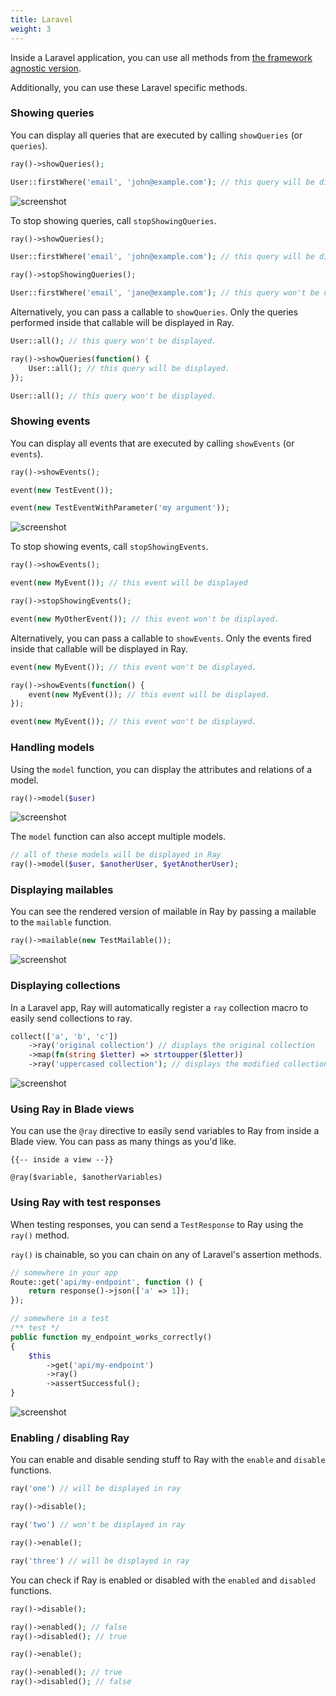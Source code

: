 ```yaml
---
title: Laravel
weight: 3
---
```


Inside a Laravel application, you can use all methods from [the framework agnostic version](/docs/ray/v1/usage/framework-agnostic-php-project).

Additionally, you can use these Laravel specific methods.

### Showing queries

You can display all queries that are executed by calling `showQueries` (or `queries`).

```php
ray()->showQueries();

User::firstWhere('email', 'john@example.com'); // this query will be displayed in Ray.
```

![screenshot](/docs/ray/v1/images/query.jpg)

To stop showing queries, call `stopShowingQueries`.

```php
ray()->showQueries();

User::firstWhere('email', 'john@example.com'); // this query will be displayed.

ray()->stopShowingQueries();

User::firstWhere('email', 'jane@example.com'); // this query won't be displayed.
```

Alternatively, you can pass a callable to `showQueries`. Only the queries performed inside that callable will be displayed in Ray.

```php
User::all(); // this query won't be displayed.

ray()->showQueries(function() {
    User::all(); // this query will be displayed.
});

User::all(); // this query won't be displayed.
```

### Showing events

You can display all events that are executed by calling `showEvents` (or `events`).

```php
ray()->showEvents();

event(new TestEvent());

event(new TestEventWithParameter('my argument'));
```

![screenshot](/docs/ray/v1/images/event.jpg)

To stop showing events, call `stopShowingEvents`.

```php
ray()->showEvents();

event(new MyEvent()); // this event will be displayed

ray()->stopShowingEvents();

event(new MyOtherEvent()); // this event won't be displayed.
```

Alternatively, you can pass a callable to `showEvents`. Only the events fired inside that callable will be displayed in Ray.

```php
event(new MyEvent()); // this event won't be displayed.

ray()->showEvents(function() {
    event(new MyEvent()); // this event will be displayed.
});

event(new MyEvent()); // this event won't be displayed.
```

### Handling models

Using the `model` function, you can display the attributes and relations of a model.

```php
ray()->model($user)
```

![screenshot](/docs/ray/v1/images/model.jpg)

The `model` function can also accept multiple models.

```php
// all of these models will be displayed in Ray
ray()->model($user, $anotherUser, $yetAnotherUser);
```

### Displaying mailables

You can see the rendered version of mailable in Ray by passing a mailable to the `mailable` function.

```php
ray()->mailable(new TestMailable());
```

![screenshot](/docs/ray/v1/images/mailable.jpg)

### Displaying collections

In a Laravel app, Ray will automatically register a `ray` collection macro to easily send collections to ray.

```php
collect(['a', 'b', 'c'])
    ->ray('original collection') // displays the original collection
    ->map(fn(string $letter) => strtoupper($letter))
    ->ray('uppercased collection'); // displays the modified collection
```

![screenshot](/docs/ray/v1/images/collection.jpg)

### Using Ray in Blade views

You can use the `@ray` directive to easily send variables to Ray from inside a Blade view. You can pass as many things as you'd like.

```blade
{{-- inside a view --}}

@ray($variable, $anotherVariables)
```

### Using Ray with test responses

When testing responses, you can send a `TestResponse` to Ray using the `ray()` method. 

`ray()` is chainable, so you can chain on any of Laravel's assertion methods.

```php
// somewhere in your app
Route::get('api/my-endpoint', function () {
    return response()->json(['a' => 1]);
});

// somewhere in a test
/** test */
public function my_endpoint_works_correctly() 
{
    $this
        ->get('api/my-endpoint')
        ->ray()
        ->assertSuccessful();
}
```

![screenshot](/docs/ray/v1/images/response.png)

### Enabling / disabling Ray

You can enable and disable sending stuff to Ray with the `enable` and `disable` functions.

```php
ray('one') // will be displayed in ray

ray()->disable();

ray('two') // won't be displayed in ray

ray()->enable();

ray('three') // will be displayed in ray
```

You can check if Ray is enabled or disabled with the `enabled` and `disabled` functions.

```php
ray()->disable();

ray()->enabled(); // false
ray()->disabled(); // true

ray()->enable();

ray()->enabled(); // true
ray()->disabled(); // false
```
